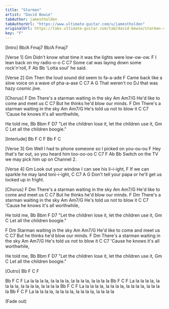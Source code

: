 ```yaml
---
title: "Starman"
artist: "David Bowie"
tabAuthor: jamestholden
tabAuthorUrl: "https://www.ultimate-guitar.com/u/jamestholden"
originalUrl: https://tabs.ultimate-guitar.com/tab/david-bowie/starman-chords-145205
key: "F"
---
```

[Intro]
Bb/A Fmaj7
Bb/A Fmaj7


[Verse 1]
Gm
Didn't know what time it was the lights were low-ow-ow.
F
I lean back on my radio-o-o
C                            C7
Some cat was laying down some rock'n'roll,
                    F  Ab Bb
'Lotta soul' he said.


[Verse 2]
Gm
Then the loud sound did seem to fa-a-ade
F
Came back like a slow voice on a wave of pha-a-ase
C                            C7               A    G
That weren't no DJ that was hazy cosmic jive.


[Chorus]
        F       Dm
There's a starman waiting in the sky
    Am               Am7/G
He'd like to come and meet us
        C                   C7
But he thinks he'd blow our minds.
        F       Dm
There's a starman waiting in the sky
    Am             Am7/G
He's told us not to blow it
        C                 C7
'Cause he knows it's all worthwhile,

He told me,
Bb          Bbm             F         D7
    "Let the children lose it, let the children use it,
Gm             C
    Let all the children boogie."


[Interlude]
Bb   F   C   F   Bb   F   C


[Verse 3]
Gm
Well I had to phone someone so I picked on you-ou-ou
F
Hey that's far out, so you heard him too-oo-oo
C                         C7                      F  Ab Bb
Switch on the TV we may pick him up on Channel 2.


[Verse 4]
Gm
Look out your window I can see his li-i-ight,
F
If we can sparkle he may land toni-i-ight,
C                              C7                        A    G
Don't tell your papa or he'll get us locked up in fright.


[Chorus]
        F       Dm
There's a starman waiting in the sky
    Am               Am7/G
He'd like to come and meet us
        C                     C7
But he thinks he'd blow our minds.
        F       Dm
There's a starman waiting in the sky
    Am             Am7/G
He's told us not to blow it
        C                  C7
'Cause he knows it's all worthwhile,

He told me,
Bb          Bbm             F         D7
    "Let the children lose it, let the children use it,
Gm             C
    Let all the children boogie."

F         Dm
Starman waiting in the sky
    Am               Am7/G
He'd like to come and meet us
        C                    C7
But he thinks he'd blow our minds.
        F       Dm
There's a starman waiting in the sky
    Am             Am7/G
He's told us not to blow it
        C                   C7
'Cause he knows it's all worthwhile,

He told me,
Bb          Bbm             F         D7
    "Let the children lose it, let the children use it,
Gm             C
    Let all the children boogie."


[Outro]
Bb   F   C   F

Bb          F            C            F
La la la la la, la la la la, la la la la, la la la la
Bb          F            C            F
La la la la la, la la la la, la la la la, la la la la
Bb          F            C            F
La la la la la, la la la la, la la la la, la la la la
Bb          F            C            F
La la la la la, la la la la, la la la la, la la la la

(Fade out)
